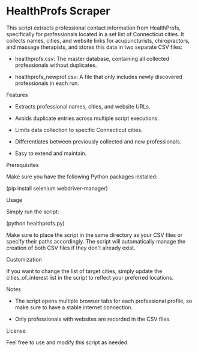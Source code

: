 # HealthProfs Scraper

This script extracts professional contact information from HealthProfs, specifically for professionals located in a set list of Connecticut cities. It collects names, cities, and website links for acupuncturists, chiropractors, and massage therapists, and stores this data in two separate CSV files:

- healthprofs.csv: The master database, containing all collected professionals without duplicates.

- healthprofs_newprof.csv: A file that only includes newly discovered professionals in each run.

Features

* Extracts professional names, cities, and website URLs.

* Avoids duplicate entries across multiple script executions.

* Limits data collection to specific Connecticut cities.

* Differentiates between previously collected and new professionals.

* Easy to extend and maintain.

Prerequisites

Make sure you have the following Python packages installed:

(pip install selenium webdriver-manager)

Usage

Simply run the script:

(python healthprofs.py)

Make sure to place the script in the same directory as your CSV files or specify their paths accordingly. The script will automatically manage the creation of both CSV files if they don't already exist.

Customization

If you want to change the list of target cities, simply update the cities_of_interest list in the script to reflect your preferred locations.

Notes

- The script opens multiple browser tabs for each professional profile, so make sure to have a stable internet connection.

- Only professionals with websites are recorded in the CSV files.

License

Feel free to use and modify this script as needed.
